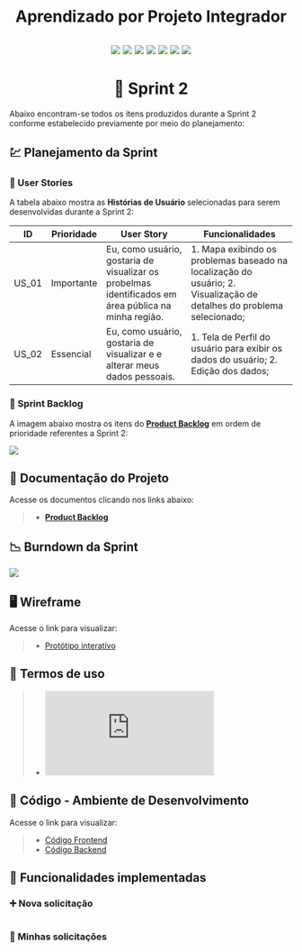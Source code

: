 <h1 align="center"> 
  Aprendizado por Projeto Integrador
</h1>

<h2 align="center"> 
  
![](https://img.shields.io/badge/React_Native-20232A?style=for-the-badge&logo=react&logoColor=61DAFB) ![](https://img.shields.io/badge/Expo-1B1F23?style=for-the-badge&logo=expo&logoColor=white) ![](https://img.shields.io/badge/styled--components-DB7093?style=for-the-badge&logo=styled-components&logoColor=white) ![](https://img.shields.io/badge/Node.js-339933?style=for-the-badge&logo=nodedotjs&logoColor=white) ![](https://img.shields.io/badge/nestjs-E0234E?style=for-the-badge&logo=nestjs&logoColor=white) ![](https://img.shields.io/badge/TypeScript-007ACC?style=for-the-badge&logo=typescript&logoColor=white) ![](https://img.shields.io/badge/MongoDB-4EA94B?style=for-the-badge&logo=mongodb&logoColor=white)  
  
</h2>

<h1 align="center"> 
🏁 Sprint 2
</h1>

Abaixo encontram-se todos os itens produzidos durante a Sprint 2 conforme estabelecido previamente por meio do planejamento:

## 💹 Planejamento da Sprint

### 👤 User Stories

A tabela abaixo mostra as **Histórias de Usuário** selecionadas para serem desenvolvidas durante a Sprint 2:

| ID    | Prioridade | User Story                                                                                           | Funcionalidades                                                                                                       |
| ----- | ---------- | ---------------------------------------------------------------------------------------------------- | --------------------------------------------------------------------------------------------------------------------- |
| US_01 | Importante | Eu, como usuário, gostaria de visualizar os probelmas identificados em área pública na minha região. | 1. Mapa exibindo os problemas baseado na localização do usuário; 2. Visualização de detalhes do problema selecionado; |
| US_02 | Essencial  | Eu, como usuário, gostaria de visualizar e e alterar meus dados pessoais.                            | 1. Tela de Perfil do usuário para exibir os dados do usuário; 2. Edição dos dados;                                    |

### 📝 Sprint Backlog

A imagem abaixo mostra os itens do [**Product Backlog**](https://github.com/cluster-8/eCidadao/blob/main/docs/Product_Backlog_-_eCidado_-_Cluster_8-1.pdf) em ordem de prioridade referentes a Sprint 2:

![](https://github.com/cluster-8/eCidadao/blob/main/docs/images/user-stories-sprint2.png)

## 📂 Documentação do Projeto

Acesse os documentos clicando nos links abaixo:

> - [**Product Backlog**](https://github.com/cluster-8/eCidadao/blob/main/docs/Product_Backlog_-_eCidado_-_Cluster_8-1.pdf)

## 📉 Burndown da Sprint

![](https://github.com/cluster-8/eCidadao/blob/main/docs/images/burndown-sprint2.png)

## 🖥️ Wireframe

Acesse o link para visualizar:

> - [Protótipo interativo](https://www.figma.com/proto/Z9tFxvXDa5ntOBZ4g77Ubh/Cluster-8-API-5-SEMESTRE?node-id=0%3A1)

## 📃 Termos de uso

> - ![Termos de uso](https://github.com/cluster-8/eCidadao/blob/main/docs/Termos%20de%20uso%20-%20Versa%CC%83o%201.0.pdf)

## 📃 Código - Ambiente de Desenvolvimento

Acesse o link para visualizar:

> - [Código Frontend](https://github.com/cluster-8/eCidadao/tree/development)
> - [Código Backend](https://github.com/cluster-8/eCidadao-api)

## 💫 Funcionalidades implementadas

### ➕ Nova solicitação

![]()

### 👤 Minhas solicitações

![]()
